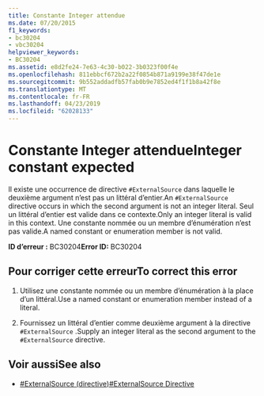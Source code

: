 ```yaml
---
title: Constante Integer attendue
ms.date: 07/20/2015
f1_keywords:
- bc30204
- vbc30204
helpviewer_keywords:
- BC30204
ms.assetid: e8d2fe24-7e63-4c30-b022-3b0323f00f4e
ms.openlocfilehash: 811ebbcf672b2a22f0854b871a9199e38f47de1e
ms.sourcegitcommit: 9b552addadfb57fab0b9e7852ed4f1f1b8a42f8e
ms.translationtype: MT
ms.contentlocale: fr-FR
ms.lasthandoff: 04/23/2019
ms.locfileid: "62028133"
---
```

# <a name="integer-constant-expected"></a><span data-ttu-id="84cf8-102">Constante Integer attendue</span><span class="sxs-lookup"><span data-stu-id="84cf8-102">Integer constant expected</span></span>
<span data-ttu-id="84cf8-103">Il existe une occurrence de directive `#ExternalSource` dans laquelle le deuxième argument n’est pas un littéral d’entier.</span><span class="sxs-lookup"><span data-stu-id="84cf8-103">An `#ExternalSource` directive occurs in which the second argument is not an integer literal.</span></span> <span data-ttu-id="84cf8-104">Seul un littéral d’entier est valide dans ce contexte.</span><span class="sxs-lookup"><span data-stu-id="84cf8-104">Only an integer literal is valid in this context.</span></span> <span data-ttu-id="84cf8-105">Une constante nommée ou un membre d’énumération n’est pas valide.</span><span class="sxs-lookup"><span data-stu-id="84cf8-105">A named constant or enumeration member is not valid.</span></span>  
  
 <span data-ttu-id="84cf8-106">**ID d’erreur :** BC30204</span><span class="sxs-lookup"><span data-stu-id="84cf8-106">**Error ID:** BC30204</span></span>  
  
## <a name="to-correct-this-error"></a><span data-ttu-id="84cf8-107">Pour corriger cette erreur</span><span class="sxs-lookup"><span data-stu-id="84cf8-107">To correct this error</span></span>  
  
1. <span data-ttu-id="84cf8-108">Utilisez une constante nommée ou un membre d’énumération à la place d’un littéral.</span><span class="sxs-lookup"><span data-stu-id="84cf8-108">Use a named constant or enumeration member instead of a literal.</span></span>  
  
2. <span data-ttu-id="84cf8-109">Fournissez un littéral d’entier comme deuxième argument à la directive `#ExternalSource` .</span><span class="sxs-lookup"><span data-stu-id="84cf8-109">Supply an integer literal as the second argument to the `#ExternalSource` directive.</span></span>  
  
## <a name="see-also"></a><span data-ttu-id="84cf8-110">Voir aussi</span><span class="sxs-lookup"><span data-stu-id="84cf8-110">See also</span></span>

- [<span data-ttu-id="84cf8-111">#ExternalSource (directive)</span><span class="sxs-lookup"><span data-stu-id="84cf8-111">#ExternalSource Directive</span></span>](../../visual-basic/language-reference/directives/externalsource-directive.md)
